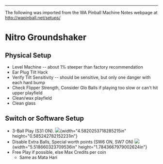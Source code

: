 ***
The following was imported from the WA Pinball Machine Notes webpage at http://wapinball.net/setups/
# Nitro Groundshaker
## Physical Setup
-   Level Machine -- about 1% steeper than factory recommendation
-   Ear Plug Tilt Hack
-   Verify Tilt Sensitivity -- should be sensitive, but only one danger with each hard bump
-   Check Flipper Strength, Consider Glo Balls if playing too slow or can't hit upper playfield
-   Clean/wax playfield
-   Clean glass
## Switch or Software Setup
-   3-Ball Play (S31 ON).
    ![](media/image1.png){width="4.5820253718285215in" height="0.585242782152231in"}
-   Disable Extra Balls, Special worth points (SW6 ON, SW7 ON)
    ![](media/image2.png){width="5.518660323709536in" height="1.7843667979002624in"}
-   Free Play if possible, else Max Credits per coin
    -   Same as Mata Hari
